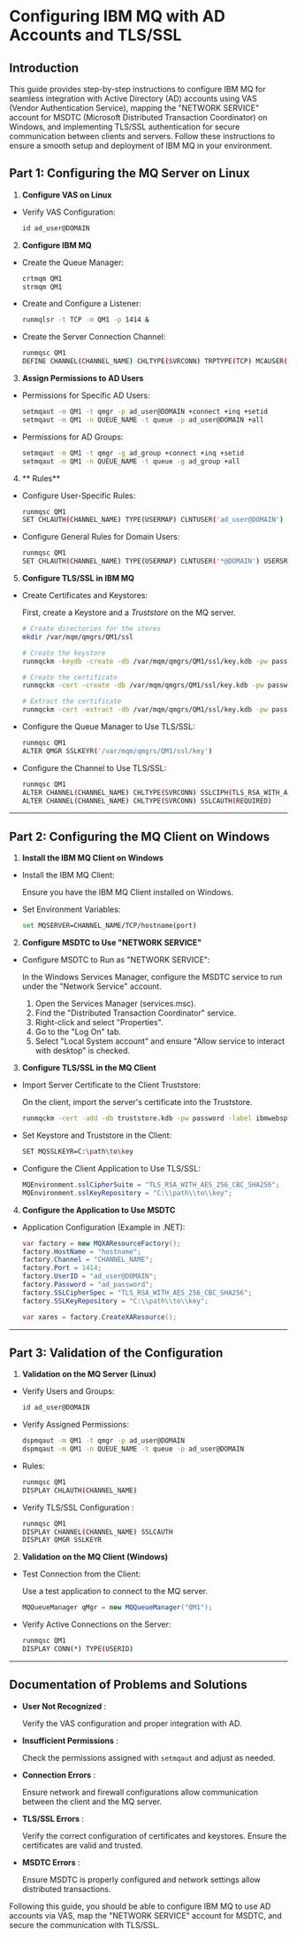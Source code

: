 # Configuring IBM MQ with AD Accounts and TLS/SSL

## Introduction

This guide provides step-by-step instructions to configure IBM MQ for seamless integration with Active Directory (AD) accounts using VAS (Vendor Authentication Service), mapping the "NETWORK SERVICE" account for MSDTC (Microsoft Distributed Transaction Coordinator) on Windows, and implementing TLS/SSL authentication for secure communication between clients and servers. Follow these instructions to ensure a smooth setup and deployment of IBM MQ in your environment.

## Part 1: Configuring the MQ Server on Linux  

1. **Configure VAS on Linux**  

- Verify VAS Configuration:

    ```sh
    id ad_user@DOMAIN
    ``` 

2. **Configure IBM MQ** 

- Create the Queue Manager:

    ```sh
    crtmqm QM1
    strmqm QM1
    ``` 

- Create and Configure a Listener:

    ```sh
    runmqlsr -t TCP -m QM1 -p 1414 &
    ``` 

- Create the Server Connection Channel:

    ```sh
    runmqsc QM1
    DEFINE CHANNEL(CHANNEL_NAME) CHLTYPE(SVRCONN) TRPTYPE(TCP) MCAUSER('mqm_user')
    ``` 

3. **Assign Permissions to AD Users**  

- Permissions for Specific AD Users:

    ```sh
    setmqaut -m QM1 -t qmgr -p ad_user@DOMAIN +connect +inq +setid
    setmqaut -m QM1 -n QUEUE_NAME -t queue -p ad_user@DOMAIN +all
    ``` 

- Permissions for AD Groups:

    ```sh
    setmqaut -m QM1 -t qmgr -g ad_group +connect +inq +setid
    setmqaut -m QM1 -n QUEUE_NAME -t queue -g ad_group +all
    ``` 

4. ** Rules**  

- Configure User-Specific Rules:

    ```sh
    runmqsc QM1
    SET CHLAUTH(CHANNEL_NAME) TYPE(USERMAP) CLNTUSER('ad_user@DOMAIN') USERSRC(MAP) MCAUSER('mqm_user')
    ``` 
- Configure General Rules for Domain Users:

    ```sh
    runmqsc QM1
    SET CHLAUTH(CHANNEL_NAME) TYPE(USERMAP) CLNTUSER('*@DOMAIN') USERSRC(MAP) MCAUSER('mqm_user')
    ``` 

5. **Configure TLS/SSL in IBM MQ**  

- Create Certificates and Keystores:

    First, create a Keystore and a *Truststore* on the MQ server.

    ```sh
    # Create directories for the stores
    mkdir /var/mqm/qmgrs/QM1/ssl

    # Create the keystore
    runmqckm -keydb -create -db /var/mqm/qmgrs/QM1/ssl/key.kdb -pw password -type cms -stash

    # Create the certificate
    runmqckm -cert -create -db /var/mqm/qmgrs/QM1/ssl/key.kdb -pw password -label ibmwebspheremq1 -dn "CN=yourserver.yourdomain.com, OU=YourOU, O=YourOrg, L=YourCity, ST=YourState, C=YourCountry"

    # Extract the certificate
    runmqckm -cert -extract -db /var/mqm/qmgrs/QM1/ssl/key.kdb -pw password -label ibmwebspheremq1 -file /var/mqm/qmgrs/QM1/ssl/ibmwebspheremq1.arm -format ascii
    ``` 

- Configure the Queue Manager to Use TLS/SSL:

    ```sh
    runmqsc QM1
    ALTER QMGR SSLKEYR('/var/mqm/qmgrs/QM1/ssl/key')
    ``` 

- Configure the Channel to Use TLS/SSL:

    ```sh
    runmqsc QM1
    ALTER CHANNEL(CHANNEL_NAME) CHLTYPE(SVRCONN) SSLCIPH(TLS_RSA_WITH_AES_256_CBC_SHA256)
    ALTER CHANNEL(CHANNEL_NAME) CHLTYPE(SVRCONN) SSLCAUTH(REQUIRED)
    ```
---

## Part 2: Configuring the MQ Client on Windows

1. **Install the IBM MQ Client on Windows**  

- Install the IBM MQ Client:

    Ensure you have the IBM MQ Client installed on Windows. 

- Set Environment Variables:

    ```sh
    set MQSERVER=CHANNEL_NAME/TCP/hostname(port)
    ``` 

2. **Configure MSDTC to Use "NETWORK SERVICE"**  

- Configure MSDTC to Run as "NETWORK SERVICE":

    In the Windows Services Manager, configure the MSDTC service to run under the "Network Service" account.

    1. Open the Services Manager (services.msc).
    1. Find the "Distributed Transaction Coordinator" service.
    1. Right-click and select "Properties".
    1. Go to the "Log On" tab.
    1. Select "Local System account" and ensure "Allow service to interact with desktop" is checked. 

3. **Configure TLS/SSL in the MQ Client**  

- Import Server Certificate to the Client Truststore:

    On the client, import the server's certificate into the Truststore.

    ```sh
    runmqckm -cert -add -db truststore.kdb -pw password -label ibmwebspheremq1 -file C:\path\to\ibmwebspheremq1.arm -format ascii
    ``` 

- Set Keystore and Truststore in the Client:

    ```sh
    SET MQSSLKEYR=C:\path\to\key
    ``` 
- Configure the Client Application to Use TLS/SSL:

    ```java
    MQEnvironment.sslCipherSuite = "TLS_RSA_WITH_AES_256_CBC_SHA256";
    MQEnvironment.sslKeyRepository = "C:\\path\\to\\key";
    ``` 
4. **Configure the Application to Use MSDTC**  

- Application Configuration (Example in .NET):

    ```csharp
    var factory = new MQXAResourceFactory();
    factory.HostName = "hostname";
    factory.Channel = "CHANNEL_NAME";
    factory.Port = 1414;
    factory.UserID = "ad_user@DOMAIN";
    factory.Password = "ad_password";
    factory.SSLCipherSpec = "TLS_RSA_WITH_AES_256_CBC_SHA256";
    factory.SSLKeyRepository = "C:\\path\\to\\key";

    var xares = factory.CreateXAResource();
    ```

---

## Part 3: Validation of the Configuration  

1. **Validation on the MQ Server (Linux)**  

- Verify Users and Groups:

    ```sh
    id ad_user@DOMAIN
    ``` 

- Verify Assigned Permissions:

    ```sh
    dspmqaut -m QM1 -t qmgr -p ad_user@DOMAIN
    dspmqaut -m QM1 -n QUEUE_NAME -t queue -p ad_user@DOMAIN
    ``` 

- Rules:

    ```sh
    runmqsc QM1
    DISPLAY CHLAUTH(CHANNEL_NAME)
    ``` 

- Verify TLS/SSL Configuration :

    ```sh
    runmqsc QM1
    DISPLAY CHANNEL(CHANNEL_NAME) SSLCAUTH
    DISPLAY QMGR SSLKEYR
    ``` 

2. **Validation on the MQ Client (Windows)**

- Test Connection from the Client:

    Use a test application to connect to the MQ server.

    ```java
    MQQueueManager qMgr = new MQQueueManager("QM1");
    ``` 

- Verify Active Connections on the Server:

    ```sh
    runmqsc QM1
    DISPLAY CONN(*) TYPE(USERID)
    ```

---

## Documentation of Problems and Solutions

- **User Not Recognized** :

    Verify the VAS configuration and proper integration with AD. 

- **Insufficient Permissions** :

    Check the permissions assigned with `setmqaut` and adjust as needed. 

- **Connection Errors** :

    Ensure network and firewall configurations allow communication between the client and the MQ server. 

- **TLS/SSL Errors** :

    Verify the correct configuration of certificates and keystores. Ensure the certificates are valid and trusted. 

- **MSDTC Errors** :

    Ensure MSDTC is properly configured and network settings allow distributed transactions.

Following this guide, you should be able to configure IBM MQ to use AD accounts via VAS, map the "NETWORK SERVICE" account for MSDTC, and secure the communication with TLS/SSL.
